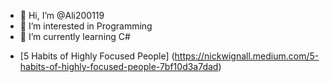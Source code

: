 - 👋 Hi, I’m @Ali200119
- 👀 I’m interested in Programming
- 🌱 I’m currently learning C#

<!---
Ali200119/Ali200119 is a ✨ special ✨ repository because its `README.md` (this file) appears on your GitHub profile.
You can click the Preview link to take a look at your changes.
--->

- [5 Habits of Highly Focused People] (https://nickwignall.medium.com/5-habits-of-highly-focused-people-7bf10d3a7dad)